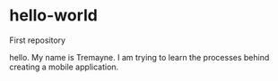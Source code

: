 # hello-world
First repository

hello. My name is Tremayne. I am trying to learn the processes behind creating a mobile application. 

